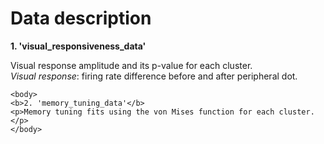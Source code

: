 <!DOCTYPE html>
<html>
<head>
    <h1>Data description</h1>
</head>
    <body>
    <b>1. 'visual_responsiveness_data'</b>
    <p>Visual response amplitude and its p-value for each cluster.</br>
    <i>Visual response</i>: firing rate difference before and after peripheral dot.</p>
    </body> 
        
    <body>
    <b>2. 'memory_tuning_data'</b>
    <p>Memory tuning fits using the von Mises function for each cluster.</p>
    </body>
</html>
